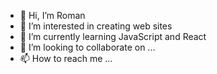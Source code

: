 - 👋 Hi, I’m Roman
- 👀 I’m interested in creating web sites
- 🌱 I’m currently learning JavaScript and React
- 💞️ I’m looking to collaborate on ...
- 📫 How to reach me ...

<!---
Raven737/Raven737 is a ✨ special ✨ repository because its `README.md` (this file) appears on your GitHub profile.
You can click the Preview link to take a look at your changes.
--->
